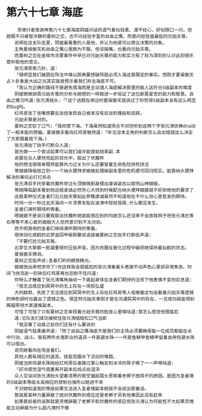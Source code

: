 # 第六十七章 海底
        灵境行者夜游神第六十七章海底阴姬问话的语气看似轻柔、漫不经心，好似随口一问，但她既不问睿智冷静的夏树之恋，也不问经验丰富的自由之鹰，而是问经验值最低的元始天尊。
       说明在这支队伍里，阴姬最看重的人是他，并认为他是可以商议决策的对象。
       主角夏侯傲天和自由之鹰心里颇为不服，但没插嘴，也看向元始天尊。
       而夏树之恋在金辉市浓雾事件中早已对元始天尊的能力和实力有了较为深刻的认识此刻很乐意听取他的意见。
       张元清思索几秒，道:
       「很明显我们被困在阵法中难以脱离要想破阵就必须入海这是既定的事实。而刚才夏侯傲天占卜卦象是大凶之兆其实就是预示着我们非去海底不可。
       「我认为正确的路线不是避免落海而是主动潜入海底解决那里的敌人这符合S级副本的难度
       阴姬微微颔首元始天尊的分析与她想的一样她进一步验证了这位新晋星官的能力和智慧。自由之鹰沉吟道:张元清摇头:「「这个话题在岸边时夏侯傲天就说过了你觉得S级副本会有这么明显的bug吗。
       红鸡哥张了张嘴想要反驳但发现自己根本没有反驳的理由和说辞。
       元始天尊是对的。
       夏树之恋叹了口气:「我同意下海。下海虽然知道场合不对但听到这两个字张元清仿佛dna动了一般本能的想偏。夏侯傲天看向红鸡哥傲然道:「听见没本主角的判断怎么会出错就这么决定了大家跟着我下海。)
       张元清抬了抬手打断众人道:
       我先做一一个尝试如果可以我们或许能提前结束副.本
       说罢在众人骤然亮起的目光中，取出了伏魔杵
       他的想法很简单既然能靠外力过关为什么还要冒着生命危险拼死拼活
       等娘娘降临他立刻一一个纳头便拜求娘娘处理掉副本里的危机便可回归现实。能靠纳头便拜解决的事何必打打杀杀
       张元清双手托举着伏魔杵举过头顶微微躬身摆出虔诚姿态以取悦山神娘娘。
       等她降临副本看到他这般虔诚必然芳心大悦到时候配合纳头便拜娘娘就不好拒绝他的要求了
       这是某种仪式圣者们见元始天尊如此恭敬虔诚虽然不知道他在干什么但心里愈发的期待。
       时间一分一秒过去天海间一片漆黑车船在波涛中轻轻摇晃.什么都没发生。
       圣者们满怀期待的等着。
       嗯娘娘不是说只要我取出伏魔杵她就能感应到的吗她怎么还没来不会放我鸽子吧张元清左等右等等不来心爱的娘娘大人忽然意识到不太对劲。
       而不明真相的圣者们继续满怀期待的等着。
       很快羽化成鹤的云梦返回甲板刚要说话就被夏树之恋抬手打断低声道:
       「不要打扰元始天尊。
       云梦见大家都一脸凝重顿时压低声音。因为衣服在兽化过程中破损她保持着仙鹤的状态。
       夏侯傲天猜测。
       夏树之恋低声说:圣者们听的眼放精光。
       娘娘快出来吧求你了!你这样我会很尴尬的张元清垂着头表面不动声色心里却异常焦急。时间飞快流逝一刻钟后红鸡哥再也忍耐不住问道:
       你特么才睡着了张元清嘴角抽动一下直起身体在圣者们期待的注视下他表情不变的叹息道:
       「我无法感应到冥冥中的无上存在一场恢弘盛
       大的献祭，失败了无法感应到冥冥中的无上存在红鸡哥等人咀嚼着这句话看着元始天尊遗憾的神色顿时也露出了遗憾之色。很显然元始天尊刚才是在沟通冥冥中的存在，一旦成功就能得到赐福带领大家速推副本。
       可惜了可惜了只有夏树之恋审视着元始天尊的脸庞心里嘀咕道:我怎么感觉他很尴尬
       道:见队友们成功被唬住张元清暗暗松口气当即
       「我没事了动身之前你们还有什么要说的
       阴姬语气轻柔缓声道:「除了自由之鹰海底不是我们的主场必须要确保每一位成员都能在水中行动、战斗。我有两件水鬼职业的道具一件是避水珠一一件是鱼鳞甲鱼鳞甲留着自用但避水珠可以借出。
       说完她看向在场圣者们。
       其他人都有相应的道具、技能克服水下活动的难题。
       阴姬当即将避水珠抛给红鸡哥后者接过掌心触及到冰冷的珠子嘶了一一声嘀咕道:
       「好冷感觉湿气很重离开副本后炖点祛湿汤
       众人交谈间张元清抬头望着漆黑的夜空皱起眉头思索着老梆子放鸽子的原因。是因为圣者境的S级副本等级太高相应的禁制也强所以她进不来
       不对她知道我的等级如果无法进入圣者境副本她就不会说出那番话。
       那就是某种力量屏蔽了她对伏魔杵的感应还是老梆子另有他事因此没有赶来
       如果是前者的话那就是灵境屏蔽了老梆子和伏魔杵的感应但张元清认为可能性不大如果灵境能主动屏蔽为什么超凡境时不做